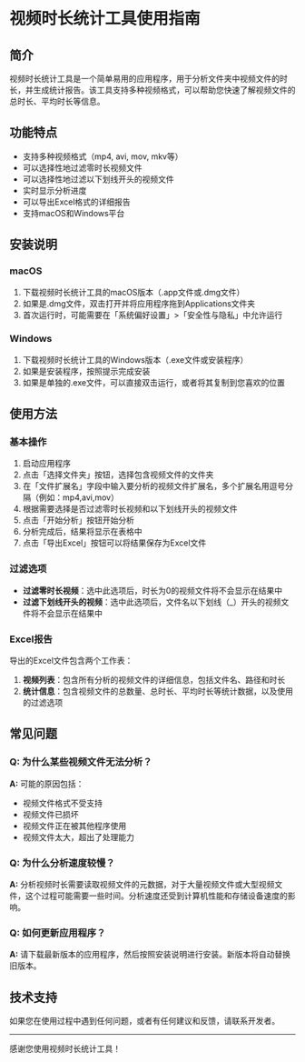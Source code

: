 # 视频时长统计工具使用指南

## 简介

视频时长统计工具是一个简单易用的应用程序，用于分析文件夹中视频文件的时长，并生成统计报告。该工具支持多种视频格式，可以帮助您快速了解视频文件的总时长、平均时长等信息。

## 功能特点

- 支持多种视频格式（mp4, avi, mov, mkv等）
- 可以选择性地过滤零时长视频文件
- 可以选择性地过滤以下划线开头的视频文件
- 实时显示分析进度
- 可以导出Excel格式的详细报告
- 支持macOS和Windows平台

## 安装说明

### macOS

1. 下载视频时长统计工具的macOS版本（.app文件或.dmg文件）
2. 如果是.dmg文件，双击打开并将应用程序拖到Applications文件夹
3. 首次运行时，可能需要在「系统偏好设置」>「安全性与隐私」中允许运行

### Windows

1. 下载视频时长统计工具的Windows版本（.exe文件或安装程序）
2. 如果是安装程序，按照提示完成安装
3. 如果是单独的.exe文件，可以直接双击运行，或者将其复制到您喜欢的位置

## 使用方法

### 基本操作

1. 启动应用程序
2. 点击「选择文件夹」按钮，选择包含视频文件的文件夹
3. 在「文件扩展名」字段中输入要分析的视频文件扩展名，多个扩展名用逗号分隔（例如：mp4,avi,mov）
4. 根据需要选择是否过滤零时长视频和以下划线开头的视频文件
5. 点击「开始分析」按钮开始分析
6. 分析完成后，结果将显示在表格中
7. 点击「导出Excel」按钮可以将结果保存为Excel文件

### 过滤选项

- **过滤零时长视频**：选中此选项后，时长为0的视频文件将不会显示在结果中
- **过滤下划线开头的视频**：选中此选项后，文件名以下划线（_）开头的视频文件将不会显示在结果中

### Excel报告

导出的Excel文件包含两个工作表：

1. **视频列表**：包含所有分析的视频文件的详细信息，包括文件名、路径和时长
2. **统计信息**：包含视频文件的总数量、总时长、平均时长等统计数据，以及使用的过滤选项

## 常见问题

### Q: 为什么某些视频文件无法分析？

**A:** 可能的原因包括：

- 视频文件格式不受支持
- 视频文件已损坏
- 视频文件正在被其他程序使用
- 视频文件太大，超出了处理能力

### Q: 为什么分析速度较慢？

**A:** 分析视频时长需要读取视频文件的元数据，对于大量视频文件或大型视频文件，这个过程可能需要一些时间。分析速度还受到计算机性能和存储设备速度的影响。

### Q: 如何更新应用程序？

**A:** 请下载最新版本的应用程序，然后按照安装说明进行安装。新版本将自动替换旧版本。

## 技术支持

如果您在使用过程中遇到任何问题，或者有任何建议和反馈，请联系开发者。

---

感谢您使用视频时长统计工具！